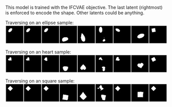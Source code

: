 This model is trained with the IFCVAE objective.
The last latent (rightmost) is enforced to encode the shape. 
Other latents could be anything.

Traversing on an ellipse sample:
![](gif_fixed_ellipse.gif)

Traversing on an heart sample:
![](gif_fixed_heart.gif)

Traversing on an square sample:
![](gif_fixed_square.gif)